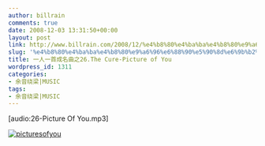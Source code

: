 ```yaml
---
author: billrain
comments: true
date: 2008-12-03 13:31:50+00:00
layout: post
link: http://www.billrain.com/2008/12/%e4%b8%80%e4%ba%ba%e4%b8%80%e9%a6%96%e6%88%90%e5%90%8d%e6%9b%b2%e4%b9%8b26the-cure-picture-of-you/
slug: '%e4%b8%80%e4%ba%ba%e4%b8%80%e9%a6%96%e6%88%90%e5%90%8d%e6%9b%b2%e4%b9%8b26the-cure-picture-of-you'
title: 一人一首成名曲之26.The Cure-Picture of You
wordpress_id: 1311
categories:
- 余音绕梁|MUSIC
tags:
- 余音绕梁|MUSIC
---
```


[audio:26-Picture Of You.mp3]

[![picturesofyou](http://www.billrain.com/wp-content/uploads/2008/12/picturesofyou-thumb.jpg)](http://www.billrain.com/wp-content/uploads/2008/12/picturesofyou.jpg)
